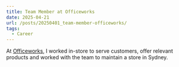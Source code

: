 ```yaml
---
title: Team Member at Officeworks
date: 2025-04-21
url: /posts/20250401_team-member-officeworks/
tags:
  - Career
---
```


At [Officeworks](https://www.officeworks.com.au/), I worked in-store to serve customers, offer relevant products and worked with the team to maintain a store in Sydney.

